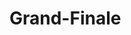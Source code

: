 # Grand-Finale
<!-- line 48 typeDefs took out wods from athlete input, was throwing error, also changed date to string. mongodb has created at date that we can use -->
<!-- Leah -- venmo
amber--waiver
Karen mutations in all files
Tierney styling>